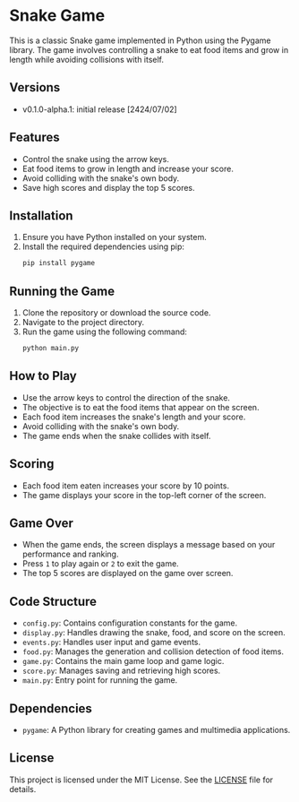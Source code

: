 # Snake Game

This is a classic Snake game implemented in Python using the Pygame library. The game involves controlling a snake to eat food items and grow in length while avoiding collisions with itself.

## Versions

- v0.1.0-alpha.1: initial release [2424/07/02]

## Features

- Control the snake using the arrow keys.
- Eat food items to grow in length and increase your score.
- Avoid colliding with the snake's own body.
- Save high scores and display the top 5 scores.

## Installation

1. Ensure you have Python installed on your system.
2. Install the required dependencies using pip:
    ```sh
    pip install pygame
    ```

## Running the Game

1. Clone the repository or download the source code.
2. Navigate to the project directory.
3. Run the game using the following command:
    ```sh
    python main.py
    ```

## How to Play

- Use the arrow keys to control the direction of the snake.
- The objective is to eat the food items that appear on the screen.
- Each food item increases the snake's length and your score.
- Avoid colliding with the snake's own body.
- The game ends when the snake collides with itself.

## Scoring

- Each food item eaten increases your score by 10 points.
- The game displays your score in the top-left corner of the screen.

## Game Over

- When the game ends, the screen displays a message based on your performance and ranking.
- Press `1` to play again or `2` to exit the game.
- The top 5 scores are displayed on the game over screen.

## Code Structure

- `config.py`: Contains configuration constants for the game.
- `display.py`: Handles drawing the snake, food, and score on the screen.
- `events.py`: Handles user input and game events.
- `food.py`: Manages the generation and collision detection of food items.
- `game.py`: Contains the main game loop and game logic.
- `score.py`: Manages saving and retrieving high scores.
- `main.py`: Entry point for running the game.

## Dependencies

- `pygame`: A Python library for creating games and multimedia applications.

## License

This project is licensed under the MIT License. See the [LICENSE](LICENSE) file for details.
